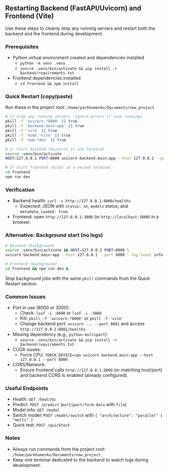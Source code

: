 ## Restarting Backend (FastAPI/Uvicorn) and Frontend (Vite)

Use these steps to cleanly stop any running servers and restart both the backend and the frontend during development.

### Prerequisites
- Python virtual environment created and dependencies installed
  - `python -m venv .venv`
  - `source .venv/bin/activate && pip install -r backend/requirements.txt`
- Frontend dependencies installed
  - `cd frontend && npm install`

### Quick Restart (copy/paste)
Run these in the project root: `/home/parkhomenko/Documents/new_project`

```bash
# 1) Stop any running servers (ignore errors if none running)
pkill -f 'uvicorn.*8000' || true
pkill -f 'backend.main:app' || true
pkill -f 'vite' || true
pkill -f 'node.*vite' || true
pkill -f 'npm.*dev' || true

# 2) Start backend (Uvicorn) in one terminal
source .venv/bin/activate
HOST=127.0.0.1 PORT=8000 uvicorn backend.main:app --host 127.0.0.1 --port 8000 --log-level info

# 3) Start frontend (Vite) in a second terminal
cd frontend
npm run dev
```

### Verification
- Backend health: `curl -s http://127.0.0.1:8000/healthz`
  - Expected: JSON with `status: ok`, `models` status, and `metadata_loaded: true`.
- Frontend: open `http://127.0.0.1:3000` (or `http://localhost:3000`) in a browser.

### Alternative: Background start (no logs)
```bash
# Backend (background)
source .venv/bin/activate && HOST=127.0.0.1 PORT=8000 \
uvicorn backend.main:app --host 127.0.0.1 --port 8000 --log-level info &

# Frontend (background)
cd frontend && npm run dev &
```

Stop background jobs with the same `pkill` commands from the Quick Restart section.

### Common Issues
- Port in use (8000 or 3000):
  - Check: `lsof -i :8000` or `lsof -i :3000`
  - Kill: `pkill -f 'uvicorn.*8000'` or `pkill -f 'vite'`
  - Change backend port: `uvicorn ... --port 8001` and access `http://127.0.0.1:8001/healthz`
- Missing dependency (e.g., `python-multipart`):
  - `source .venv/bin/activate && pip install -r backend/requirements.txt`
- CUDA issues:
  - Force CPU: `TORCH_DEVICE=cpu uvicorn backend.main:app --host 127.0.0.1 --port 8000`
- CORS/Network:
  - Ensure frontend calls `http://127.0.0.1:8000` (or matching host/port) and backend CORS is enabled (already configured).

### Useful Endpoints
- Health: `GET /healthz`
- Predict: `POST /predict` (`multipart/form-data` with `file`)
- Model info: `GET /model`
- Switch model: `POST /model/switch` with `{ "architecture": "parallel" | "multi" }`
- Quick test: `POST /quicktest`

### Notes
- Always run commands from the project root: `/home/parkhomenko/Documents/new_project`.
- Keep one terminal dedicated to the backend to watch logs during development.




